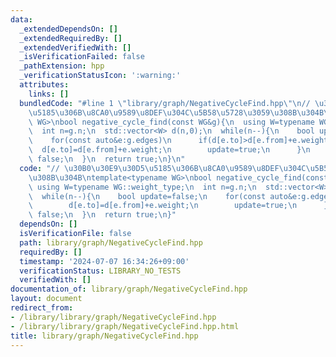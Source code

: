 ```yaml
---
data:
  _extendedDependsOn: []
  _extendedRequiredBy: []
  _extendedVerifiedWith: []
  _isVerificationFailed: false
  _pathExtension: hpp
  _verificationStatusIcon: ':warning:'
  attributes:
    links: []
  bundledCode: "#line 1 \"library/graph/NegativeCycleFind.hpp\"\n// \u30B0\u30E9\u30D5\
    \u5185\u306B\u8CA0\u9589\u8DEF\u304C\u5B58\u5728\u3059\u308B\u304B\ntemplate<typename\
    \ WG>\nbool negative_cycle_find(const WG&g){\n  using W=typename WG::weight_type;\n\
    \  int n=g.n;\n  std::vector<W> d(n,0);\n  while(n--){\n    bool update=false;\n\
    \    for(const auto&e:g.edges)\n      if(d[e.to]>d[e.from]+e.weight){\n      \
    \  d[e.to]=d[e.from]+e.weight;\n        update=true;\n      }\n    if(!update)return\
    \ false;\n  }\n  return true;\n}\n"
  code: "// \u30B0\u30E9\u30D5\u5185\u306B\u8CA0\u9589\u8DEF\u304C\u5B58\u5728\u3059\
    \u308B\u304B\ntemplate<typename WG>\nbool negative_cycle_find(const WG&g){\n \
    \ using W=typename WG::weight_type;\n  int n=g.n;\n  std::vector<W> d(n,0);\n\
    \  while(n--){\n    bool update=false;\n    for(const auto&e:g.edges)\n      if(d[e.to]>d[e.from]+e.weight){\n\
    \        d[e.to]=d[e.from]+e.weight;\n        update=true;\n      }\n    if(!update)return\
    \ false;\n  }\n  return true;\n}"
  dependsOn: []
  isVerificationFile: false
  path: library/graph/NegativeCycleFind.hpp
  requiredBy: []
  timestamp: '2024-07-07 16:34:26+09:00'
  verificationStatus: LIBRARY_NO_TESTS
  verifiedWith: []
documentation_of: library/graph/NegativeCycleFind.hpp
layout: document
redirect_from:
- /library/library/graph/NegativeCycleFind.hpp
- /library/library/graph/NegativeCycleFind.hpp.html
title: library/graph/NegativeCycleFind.hpp
---
```

